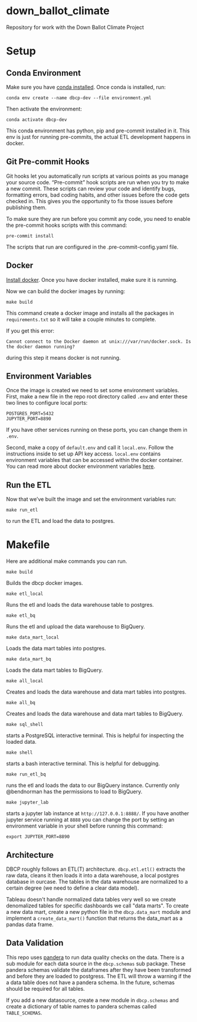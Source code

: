 # down_ballot_climate
Repository for work with the Down Ballot Climate Project

# Setup
## Conda Environment
Make sure you have [conda installed](https://docs.conda.io/projects/conda/en/latest/user-guide/install/index.html). Once conda is installed, run:
```
conda env create --name dbcp-dev --file environment.yml
```
Then activate the environment:
```
conda activate dbcp-dev
```
This conda environment has python, pip and pre-commit installed in it. This env is just for running pre-commits, the actual ETL development happens in docker.

## Git Pre-commit Hooks
Git hooks let you automatically run scripts at various points as you manage your source code. “Pre-commit” hook scripts are run when you try to make a new commit. These scripts can review your code and identify bugs, formatting errors, bad coding habits, and other issues before the code gets checked in. This gives you the opportunity to fix those issues before publishing them.

To make sure they are run before you commit any code, you need to enable the pre-commit hooks scripts with this command:
```
pre-commit install
```
The scripts that run are configured in the .pre-commit-config.yaml file.


## Docker
[Install docker](https://docs.docker.com/get-docker/). Once you have docker installed, make sure it is running.

Now we can build the docker images by running:
```
make build
```
This command create a docker image and installs all the packages in `requirements.txt` so it will take a couple minutes to complete.

If you get this error:
```
Cannot connect to the Docker daemon at unix:///var/run/docker.sock. Is the docker daemon running?
```
during this step it means docker is not running.

## Environment Variables
Once the image is created we need to set some environment variables. First, make a new file in the repo root directory called `.env` and enter these two lines to configure local ports:
```
POSTGRES_PORT=5432
JUPYTER_PORT=8890
```
If you have other services running on these ports, you can change them in `.env`.

Second, make a copy of `default.env` and call it `local.env`. Follow the instructions inside to set up API key access. `local.env` contains environment variables that can be accessed within the docker container. You can read more about docker environment variables [here](https://docs.docker.com/compose/environment-variables/).

## Run the ETL
Now that we’ve built the image and set the environment variables run:
```
make run_etl
```
to run the ETL and load the data to postgres.

# Makefile
Here are additional make commands you can run.
```
make build
```
Builds the dbcp docker images.

```
make etl_local
```
Runs the etl and loads the data warehouse table to postgres.

```
make etl_bq
```
Runs the etl and upload the data warehouse to BigQuery.

```
make data_mart_local
```
Loads the data mart tables into postgres.

```
make data_mart_bq
```
Loads the data mart tables to BigQuery.

```
make all_local
```
Creates and loads the data warehouse and data mart tables into postgres.

```
make all_bq
```
Creates and loads the data warehouse and data mart tables to BigQuery.

```
make sql_shell
```
starts a PostgreSQL interactive terminal. This is helpful for inspecting the loaded data.

```
make shell
```
starts a bash interactive terminal. This is helpful for debugging.

```
make run_etl_bq
```
runs the etl and loads the data to our BigQuery instance. Currently only @bendnorman has the permissions to load to BigQuery.

```
make jupyter_lab
```
starts a jupyter lab instance at `http://127.0.0.1:8888/`. If you have another jupyter service running at `8888` you can change the port by setting an environment variable in your shell before running this command:

```
export JUPYTER_PORT=8890
```
## Architecture
DBCP roughly follows an ETL(T) architecture. `dbcp.etl.etl()` extracts the raw data, cleans it then loads it into a data warehouse, a local postgres database in ourcase. The tables in the data warehouse are normalized to a certain degree (we need to define a clear data model).

Tableau doesn't handle normalized data tables very well so we create denomalized tables for specific dashboards we call "data marts". To create a new data mart, create a new python file in the `dbcp.data_mart` module and implement a `create_data_mart()` function that returns the data_mart as a pandas data frame.

## Data Validation
This repo uses [pandera](https://pandera.readthedocs.io/en/stable/index.html) to run data quality checks on the data. There is a sub module for each data source in the `dbcp.schemas` sub package. These pandera schemas validate the dataframes after they have been transformed and before they are loaded to postgress. The ETL will throw a warning if the a data table does not have a pandera schema. In the future, schemas should be required for all tables.

If you add a new datasource, create a new module in `dbcp.schemas` and create a dictionary of table names to pandera schemas called `TABLE_SCHEMAS`.
